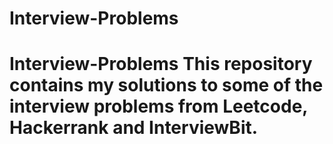 # Interview-Problems
# Interview-Problems This repository contains my solutions to some of the interview problems from Leetcode, Hackerrank and InterviewBit.
